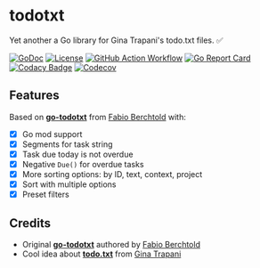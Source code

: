 # todotxt

Yet another a Go library for Gina Trapani's todo.txt files. ✅

[![GoDoc](https://img.shields.io/badge/go.dev-reference-007d9c?logo=go&logoColor=white)](https://pkg.go.dev/github.com/1set/todotxt)
[![License](https://img.shields.io/github/license/1set/todotxt)](https://github.com/1set/todotxt/blob/master/LICENSE)
[![GitHub Action Workflow](https://github.com/1set/todotxt/workflows/build/badge.svg)](https://github.com/1set/todotxt/actions?workflow=build)
[![Go Report Card](https://goreportcard.com/badge/github.com/1set/todotxt)](https://goreportcard.com/report/github.com/1set/todotxt)
[![Codacy Badge](https://api.codacy.com/project/badge/Grade/8d2b395a310c4d2e92ffa1c0f5010900)](https://app.codacy.com/gh/1set/todotxt?utm_source=github.com&utm_medium=referral&utm_content=1set/todotxt&utm_campaign=Badge_Grade)
[![Codecov](https://codecov.io/gh/1set/todotxt/branch/master/graph/badge.svg)](https://codecov.io/gh/1set/todotxt)

## Features

Based on [**go-todotxt**](https://github.com/JamesClonk/go-todotxt) from [Fabio Berchtold](https://github.com/JamesClonk) with:

- [x] Go mod support
- [x] Segments for task string
- [x] Task due today is not overdue
- [x] Negative `Due()` for overdue tasks
- [x] More sorting options: by ID, text, context, project
- [x] Sort with multiple options
- [x] Preset filters

## Credits

- Original [**go-todotxt**](https://github.com/JamesClonk/go-todotxt) authored by [Fabio Berchtold](https://github.com/JamesClonk)
- Cool idea about [**todo.txt**](https://github.com/todotxt/todo.txt) from [Gina Trapani](http://todotxt.org/)
